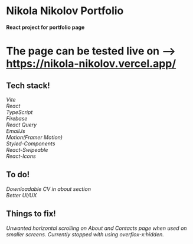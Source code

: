 # Nikola Nikolov Portfolio

**React project for portfolio page**

# The page can be tested live on --> https://nikola-nikolov.vercel.app/

## Tech stack!

_Vite_<br>
_React_<br>
_TypeScript_<br>
_Firebase_<br>
_React Query_<br>
_EmailJs_<br>
_Motion(Framer Motion)_<br>
_Styled-Components_<br>
_React-Swipeable_<br>
_React-Icons_<br>

## To do!

_Downloadable CV in about section_<br>
_Better UI/UX_<br>

## Things to fix!

_Unwanted horizontal scrolling on About and Contacts page when used on smaller screens. Currently stopped with using overflox-x:hidden._<br>

